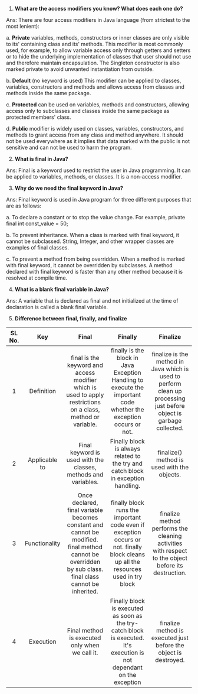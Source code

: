 1. **What are the access modifiers you know? What does each one do?**

Ans: There are four access modifiers in Java language (from strictest to the most lenient):

  a. **Private** variables, methods, constructors or inner classes are only visible to its' containing class and its' methods. This modifier is most commonly used, for example, to allow variable access only through getters and setters or to hide the underlying implementation of classes that user should not use and therefore maintain encapsulation. The Singleton constructor is also marked private to avoid unwanted instantiation from outside.

  b. **Default** (no keyword is used) This modifier can be applied to classes, variables, constructors and methods and allows access from classes and methods inside the same package.

  c. **Protected** can be used on variables, methods and constructors, allowing access only to subclasses and classes inside the same package as protected members' class.

  d. **Public** modifier is widely used on classes, variables, constructors, and methods to grant access from any class and method anywhere. It should not be used everywhere as it implies that data marked with the public is not sensitive and can not be used to harm the program.

2. **What is final in Java?**

Ans: Final is a keyword used to restrict the user in Java programming. It can be applied to variables, methods, or classes. It is a non-access modifier.

3. **Why do we need the final keyword in Java?**

Ans: Final keyword is used in Java program for three different purposes that are as follows:

a. To declare a constant or to stop the value change. For example, private final int const_value = 50;

b. To prevent inheritance. When a class is marked with final keyword, it cannot be subclassed. String, Integer, and other wrapper classes are examples of final classes.

c. To prevent a method from being overridden. When a method is marked with final keyword, it cannot be overridden by subclasses. A method declared with final keyword is faster than any other method because it is resolved at compile time.

4. **What is a blank final variable in Java?**

Ans: A variable that is declared as final and not initialized at the time of declaration is called a blank final variable.

5. **Difference between final, finally, and finalize**

| SL No. | Key | Final | Finally | Finalize |
| :---: | :---: | :---: | :---: | :-------: |
| 1 | Definition|final is the keyword and access modifier which is used to apply restrictions on a class, method or variable. | finally is the block in Java Exception Handling to execute the important code whether the exception occurs or not. | finalize is the method in Java which is used to perform clean up processing just before object is garbage collected. |
| 2 | Applicable to | Final keyword is used with the classes, methods and variables. | Finally block is always related to the try and catch block in exception handling. | finalize() method is used with the objects. | 
| 3 | Functionality | Once declared, final variable becomes constant and cannot be modified. final method cannot be overridden by sub class. final class cannot be inherited. | finally block runs the important code even if exception occurs or not. finally block cleans up all the resources used in try block | finalize method performs the cleaning activities with respect to the object before its destruction. |
| 4 | Execution | Final method is executed only when we call it. | Finally block is executed as soon as the try-catch block is executed. It's execution is not dependant on the exception | finalize method is executed just before the object is destroyed. |
